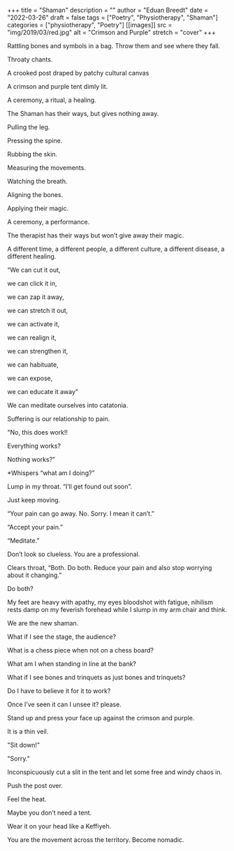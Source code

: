 +++
title = "Shaman"
description = ""
author = "Eduan Breedt"
date = "2022-03-26"
draft = false
tags = ["Poetry", "Physiotherapy", "Shaman"]
categories = ["physiotherapy", "Poetry"]
[[images]]
  src = "img/2019/03/red.jpg"
  alt = "Crimson and Purple"
  stretch = "cover"
+++

Rattling bones and symbols in a bag. Throw them and see where they fall.

Throaty chants.

A crooked post draped by patchy cultural canvas

A crimson and purple tent dimly lit.

A ceremony, a ritual, a healing.

The Shaman has their ways, but gives nothing away.


Pulling the leg.

Pressing the spine.

Rubbing the skin.

Measuring the movements.

Watching the breath.

Aligning the bones.

Applying their magic.

A ceremony, a performance.

The therapist has their ways but won’t give away their magic.


A different time, a different people, a different culture, a different disease, a different healing.


“We can cut it out, 

we can click it in, 

we can zap it away, 

we can stretch it out,

we can activate it,

we can realign it,

we can strengthen it,

we can habituate, 

we can expose, 

we can educate it away”

We can meditate ourselves into catatonia. 

Suffering is our relationship to pain. 


"No, this does work!! 

Everything works? 

Nothing works?” 

*Whispers “what am I doing?” 

Lump in my throat. “I’ll get found out soon”. 

Just keep moving.


“Your pain can go away. No. Sorry. I mean it can’t.”

“Accept your pain.”

“Meditate.”

Don’t look so clueless. You are a professional.

Clears throat, “Both. Do both. Reduce your pain and also stop worrying about it changing.”

Do both?


My feet are heavy with apathy, my eyes bloodshot with fatigue, nihilism rests damp on my feverish forehead while I slump in my arm chair and think.


We are the new shaman.

What if I see the stage, the audience?

What is a chess piece when not on a chess board? 

What am I when standing in line at the bank?

What if I see bones and trinquets as just bones and trinquets?

Do I have to believe it for it to work? 

Once I’ve seen it can I unsee it? please.


Stand up and press your face up against the crimson and purple.

It is a thin veil.

"Sit down!"

"Sorry."

Inconspicuously cut a slit in the tent and let some free and windy chaos in. 

Push the post over.


Feel the heat.

Maybe you don’t need a tent.

Wear it on your head like a Keffiyeh.

You are the movement across the territory. Become nomadic.
